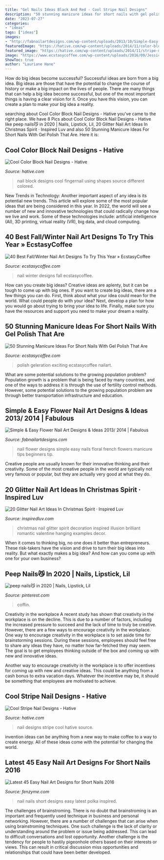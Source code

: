 ```yaml
---
title: "Gel Nails Ideas Black And Red - Cool Stripe Nail Designs"
description: "50 stunning manicure ideas for short nails with gel polish that are"
date: "2023-07-27"
categories:
- "ideas"
tags: ["ideas"]
images:
- "http://fabnailartdesigns.com/wp-content/uploads/2013/10/Simple-Easy-Flower-Nail-Art-Designs-Ideas-2013-2014-11.jpg"
featuredImage: "https://hative.com/wp-content/uploads/2014/11/color-block-nail-designs/6-color-block-nail-designs.jpg"
featured_image: "https://hative.com/wp-content/uploads/2014/11/stripe-nail-designs/8-stripe-nail-designs.jpg"
image: "https://www.ecstasycoffee.com/wp-content/uploads/2016/09/Jessica-GELeration-with-glitter-accent-finger..jpg"
ShowToc: true
author: "Lauriane Hane"
---
```



How do big ideas become successful?
Successful ideas are born from a big idea. Big ideas are those that have the potential to change the course of history or make a big impact on the lives of people. There are many things that can help a big idea become successful, but one of the most important things is having a clear vision for it. Once you have this vision, you can create a plan to make your big idea a reality.

	

		
searching about Cool Color Block Nail Designs - Hative you've came to the right place. We have 8 Pics about Cool Color Block Nail Designs - Hative like peep nails😼 in 2020 | Nails, Lipstick, Lil, 20 Glitter Nail Art Ideas In Christmas Spirit · Inspired Luv and also 50 Stunning Manicure Ideas For Short Nails With Gel Polish That Are. Here it is:
		
    
## Cool Color Block Nail Designs - Hative

<img loading=lazy src="https://hative.com/wp-content/uploads/2014/11/color-block-nail-designs/6-color-block-nail-designs.jpg" onerror="this.onerror=null;this.src='https://tse4.mm.bing.net/th?id=OIP.zCgub5iwRDbvFUFMhhvCMQHaLH&amp;pid=15.1';" alt="Cool Color Block Nail Designs - Hative">

_Source: hative.com_

>nail block designs cool fingernail using shapes source different colored. 

	

New Trends in Technology: Another important aspect of any idea is its potential new trends. This article will explore some of the most popular ideas that are being considered in this year.
In 2022, the world will see a number of new and innovative technologies that could radically change how we live and work. Some of these technologies include: artificial intelligence (AI), 3D printing, virtual reality (VR), big data, and cloud computing.

    
## 40 Best Fall/Winter Nail Art Designs To Try This Year » EcstasyCoffee

<img loading=lazy src="https://i2.wp.com/www.ecstasycoffee.com/wp-content/uploads/2016/10/Winter-Nail-Art.jpg" onerror="this.onerror=null;this.src='https://tse3.mm.bing.net/th?id=OIP.-Blq0VvvEZrgjIAOTGqbqwHaLH&amp;pid=15.1';" alt="40 Best Fall/Winter Nail Art Designs To Try This Year » EcstasyCoffee">

_Source: ecstasycoffee.com_

>nail winter designs fall ecstasycoffee. 

	

How can you create big ideas?
Creative ideas are aplenty, but it can be tough to come up with big ones. If you want to create big ideas, there are a few things you can do. First, think about what your idea could mean for the world. What could people do with your idea? Next, develop a plan for how you would go about trying to bring your idea to life. Finally, make sure you have the resources and support you need to make your dream a reality.

    
## 50 Stunning Manicure Ideas For Short Nails With Gel Polish That Are

<img loading=lazy src="https://www.ecstasycoffee.com/wp-content/uploads/2016/09/Jessica-GELeration-with-glitter-accent-finger..jpg" onerror="this.onerror=null;this.src='https://tse4.mm.bing.net/th?id=OIP.tbZlOgCJv8nnPD1QQvHs2gHaJ4&amp;pid=15.1';" alt="50 Stunning Manicure Ideas For Short Nails With Gel Polish That Are">

_Source: ecstasycoffee.com_

>polish geleration exciting ecstasycoffee nailart. 

	

What are some potential solutions to the growing population problem?
Population growth is a problem that is being faced by many countries, and one of the ways to address it is through the use of fertility control methods. However, some potential solutions to the growing population problem are through better transportation infrastructure and education.

    
## Simple &amp; Easy Flower Nail Art Designs &amp; Ideas 2013/ 2014 | Fabulous

<img loading=lazy src="http://fabnailartdesigns.com/wp-content/uploads/2013/10/Simple-Easy-Flower-Nail-Art-Designs-Ideas-2013-2014-11.jpg" onerror="this.onerror=null;this.src='https://tse2.mm.bing.net/th?id=OIP.rQAjENbGtQ3_1P7Mb8j-8QHaKX&amp;pid=15.1';" alt="Simple &amp; Easy Flower Nail Art Designs &amp; Ideas 2013/ 2014 | Fabulous">

_Source: fabnailartdesigns.com_

>nail flower designs simple easy nails floral french flowers manicure tips beginners tip. 

	

Creative people are usually known for their innovative thinking and their creativity. Some of the most creative people in the world are typically not very famous or popular, but they are actually very good at what they do.

    
## 20 Glitter Nail Art Ideas In Christmas Spirit · Inspired Luv

<img loading=lazy src="http://www.inspiredluv.com/wp-content/uploads/2016/10/11-Glitter-Nail-Art-Ideas-in-Christmas-Spirit.jpg" onerror="this.onerror=null;this.src='https://tse1.mm.bing.net/th?id=OIP.Pujp1Qt25_v8LFD_mbMaSwHaJ3&amp;pid=15.1';" alt="20 Glitter Nail Art Ideas In Christmas Spirit · Inspired Luv">

_Source: inspiredluv.com_

>christmas nail glitter spirit decoration inspired illusion brilliant romantic valentine hanging examples decor. 

	

When it comes to thinking big, no one does it better than entrepreneurs. These risk-takers have the vision and drive to turn their big ideas into reality. But what exactly makes a big idea? And how can you come up with one for your own business?

    
## Peep Nails😼 In 2020 | Nails, Lipstick, Lil

<img loading=lazy src="https://i.pinimg.com/736x/c2/57/03/c25703fb288bae692500a20f89effb27.jpg" onerror="this.onerror=null;this.src='https://tse3.mm.bing.net/th?id=OIP.6QPdXZT8DKDa_l1cD3_hiAHaLN&amp;pid=15.1';" alt="peep nails😼 in 2020 | Nails, Lipstick, Lil">

_Source: pinterest.com_

>coffin. 

	

Creativity in the workplace
A recent study has shown that creativity in the workplace is on the decline. This is due to a number of factors, including the increased pressure to succeed and the lack of time to truly be creative. However, there are a few ways to encourage creativity in the workplace.
One way to encourage creativity in the workplace is to set aside time for brainstorming sessions. During these sessions, employees should feel free to share any ideas they have, no matter how far-fetched they may seem. The goal is to get employees thinking outside of the box and coming up with new and innovative ideas.

Another way to encourage creativity in the workplace is to offer incentives for coming up with new and creative ideas. This could be anything from a cash bonus to extra vacation days. Whatever the incentive may be, it should be something that employees are motivated to achieve.

    
## Cool Stripe Nail Designs - Hative

<img loading=lazy src="https://hative.com/wp-content/uploads/2014/11/stripe-nail-designs/8-stripe-nail-designs.jpg" onerror="this.onerror=null;this.src='https://tse4.mm.bing.net/th?id=OIP.vXjVEbrpSFuBOkxxt2CEcwHaJ5&amp;pid=15.1';" alt="Cool Stripe Nail Designs - Hative">

_Source: hative.com_

>nail designs stripe cool hative source. 

	

invention ideas can be anything from a new way to make coffee to a way to create energy. All of these ideas come with the potential for changing the world.

    
## Latest 45 Easy Nail Art Designs For Short Nails 2016

<img loading=lazy src="http://www.fenzyme.com/wp-content/uploads/2015/11/Easy-Nail-Art-Designs-for-Short-Nails-2016-118.jpg" onerror="this.onerror=null;this.src='https://tse1.mm.bing.net/th?id=OIP.HoiYwNNJgE1YvsiI6tb4fAHaK_&amp;pid=15.1';" alt="Latest 45 Easy Nail Art Designs for Short Nails 2016">

_Source: fenzyme.com_

>nail nails short designs easy latest polka inspired. 

	

The challenges of brainstroming.
There is no doubt that brainstroming is an important and frequently used technique in business and personal networking. However, there are a number of challenges that can arise when using brainstroming techniques. One such challenge is the lack of clarity or understanding around the problem or issue being addressed. This can lead to difficult conversations and lost opportunity. Another challenge is the tendency for people to hastily pigeonhole others based on their interests or views. This can result in critical discussion miss opportunities and relationships that could have been better developed.

